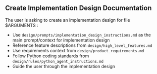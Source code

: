 ## Create Implementation Design Documentation
The user is asking to create an implementation design for file $ARGUMENTS :
- Use `design/prompts/implementation_design_instructions.md` as the main prompt/context for implementation design
- Reference feature descriptions from `design/high_level_features.md`
- Use requirements context from `design/product_requirements.md`
- Follow Python coding standards from `design/rules/python_agent_instructions.md`
- Guide the user through the implementation design